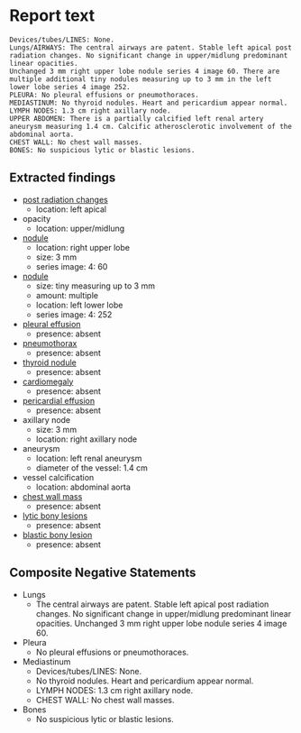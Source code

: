 # Report text

```text
Devices/tubes/LINES: None.
Lungs/AIRWAYS: The central airways are patent. Stable left apical post radiation changes. No significant change in upper/midlung predominant linear opacities.
Unchanged 3 mm right upper lobe nodule series 4 image 60. There are multiple additional tiny nodules measuring up to 3 mm in the left lower lobe series 4 image 252.
PLEURA: No pleural effusions or pneumothoraces.
MEDIASTINUM: No thyroid nodules. Heart and pericardium appear normal.
LYMPH NODES: 1.3 cm right axillary node.
UPPER ABDOMEN: There is a partially calcified left renal artery aneurysm measuring 1.4 cm. Calcific atherosclerotic involvement of the abdominal aorta.
CHEST WALL: No chest wall masses.
BONES: No suspicious lytic or blastic lesions.
```

## Extracted findings

- [post radiation changes](../../definitions/nuance/post-radiation_pulmonary_changes.json)
  - location: left apical
- opacity
  - location: upper/midlung
- [nodule](../../definitions/hood/adrenal-nodule.json)
  - location: right upper lobe
  - size: 3 mm
  - series image: 4: 60
- [nodule](../../definitions/hood/adrenal-nodule.json)
  - size: tiny measuring up to 3 mm
  - amount: multiple
  - location: left lower lobe
  - series image: 4: 252
- [pleural effusion](../../definitions/hood/pleural-effusion.json)
  - presence: absent
- [pneumothorax](../../definitions/hood/pneumothorax.json)
  - presence: absent
- [thyroid nodule](../../definitions/hood/thyroid_nodule.cde.json)
  - presence: absent
- [cardiomegaly](../../definitions/upmedic/Cardiomegaly.cde.md)
  - presence: absent
- [pericardial effusion](../../definitions/hood/pericardial-effusion.json)
  - presence: absent
- axillary node
  - size: 3 mm
  - location: right axillary node
- aneurysm
  - location: left renal aneurysm
  - diameter of the vessel: 1.4 cm
- vessel calcification
  - location: abdominal aorta
- [chest wall mass](../../definitions/hood/chest-wall.json)  
  - presence: absent
- [lytic bony lesions](../../definitions/hood/lytic-lesion.md)
  - presence: absent
- [blastic bony lesion](../../definitions/hood/sclerotic-lesion.md)
  - presence: absent

## Composite Negative Statements

- Lungs
  - The central airways are patent. Stable left apical post radiation changes. No significant change in upper/midlung predominant linear opacities. Unchanged 3 mm right upper lobe nodule series 4 image 60.
- Pleura
  - No pleural effusions or pneumothoraces.
- Mediastinum
  - Devices/tubes/LINES: None.
  - No thyroid nodules. Heart and pericardium appear normal.
  - LYMPH NODES: 1.3 cm right axillary node.
  - CHEST WALL: No chest wall masses.
- Bones
  - No suspicious lytic or blastic lesions.
